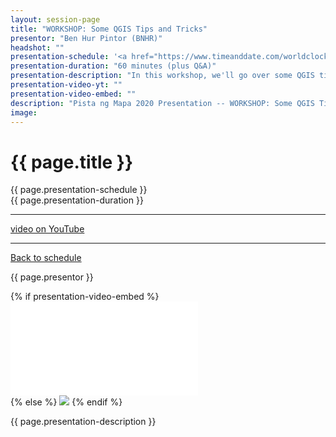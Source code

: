 ```yaml
---
layout: session-page
title: "WORKSHOP: Some QGIS Tips and Tricks"
presentor: "Ben Hur Pintor (BNHR)"
headshot: ""
presentation-schedule: '<a href="https://www.timeanddate.com/worldclock/fixedtime.html?iso=2020-11-13T08:30:00Z">27 Nov 2020, 16:30 UTC+8</a>'
presentation-duration: "60 minutes (plus Q&A)"
presentation-description: "In this workshop, we'll go over some QGIS tips and tricks including some (probably) lesser-known functions and features. Learn how to make more visually-inclusive maps, how to easily export a map from the map canvas, working with layers, some attribute table tricks and map-making tips."
presentation-video-yt: ""
presentation-video-embed: ""
description: "Pista ng Mapa 2020 Presentation -- WORKSHOP: Some QGIS Tips and Tricks by Ben Hur Pintor (BNHR)"
image:
---
```


<h1 class="color-pnm-blue">{{ page.title }}</h1>
<div class="row my-4">
<section class="col-lg-3">
<p class="small">{{ page.presentation-schedule }}<br>
{{ page.presentation-duration }}
</p>
<hr>
<p class="small">
<a href="{{ page.presentation-video-yt }}">video on YouTube</a>
</p>
<hr>
<p class="small"><a href="{{ site.baseurl }}/programme/">Back to schedule</a>
</p>
</section>
<section class="col-lg-9">
<p>{{ page.presentor }}</p>
{% if presentation-video-embed %}
<div class="embed-responsive embed-responsive-16by9">
<iframe class="mb-4 embed-responsive-item" src="{{ page.presentation-video-embed }}" frameborder="0" allow="accelerometer; autoplay; clipboard-write; encrypted-media; gyroscope; picture-in-picture" allowfullscreen></iframe>
</div>
{% else %}
<img class="img-fluid border border-primary rounded p-2" src="{{ site.baseurl }}/assets/img/site/WFH_Feels_full_bg.png">
{% endif %}
<p class="mt-4">{{ page.presentation-description }}
</p>
</section>
</div>